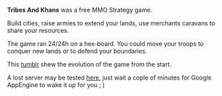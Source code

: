 **Tribes And Khans** was a free MMO Strategy game.

Build cities, raise armies to extend your lands, use merchants caravans to share your resources.

The game ran 24/24h on a hex-board. You could move your troops to conquer new lands or to defend your boundaries.

This [tumblr](wed) shew the evolution of the game from the start.

A lost server may be tested [here](http://s3.tribes-and-khans.uralys.com/), just wait a cople of minutes for Google AppEngine to wake it up for you ; )
